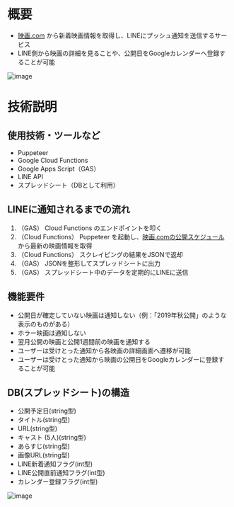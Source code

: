 # 概要
- [映画.com](https://eiga.com) から新着映画情報を取得し、LINEにプッシュ通知を送信するサービス
- LINE側から映画の詳細を見ることや、公開日をGoogleカレンダーへ登録することが可能  

![image](https://user-images.githubusercontent.com/44726460/65384623-44f43f00-dd5f-11e9-893f-2be755630637.png)

# 技術説明
## 使用技術・ツールなど
- Puppeteer
- Google Cloud Functions
- Google Apps Script（GAS）
- LINE API
- スプレッドシート（DBとして利用）

## LINEに通知されるまでの流れ
1. （GAS） Cloud Functions のエンドポイントを叩く
2. （Cloud Functions） Puppeteer を起動し、[映画.comの公開スケジュール](https://eiga.com/coming/) から最新の映画情報を取得
3. （Cloud Functions） スクレイピングの結果をJSONで返却
4. （GAS） JSONを整形してスプレッドシートに出力
5. （GAS） スプレッドシート中のデータを定期的にLINEに送信

## 機能要件
- 公開日が確定していない映画は通知しない（例：「2019年秋公開」のような表示のものがある）
- ホラー映画は通知しない
- 翌月公開の映画と公開1週間前の映画を通知する
- ユーザーは受けとった通知から各映画の詳細画面へ遷移が可能
- ユーザーは受けとった通知から映画の公開日をGoogleカレンダーに登録することが可能

## DB(スプレッドシート)の構造
- 公開予定日(string型)
- タイトル(string型)
- URL(string型)
- キャスト (5人)(string型)
- あらすじ(string型)
- 画像URL(string型)
- LINE新着通知フラグ(int型)
- LINE公開直前通知フラグ(int型)
- カレンダー登録フラグ(int型)

![image](https://user-images.githubusercontent.com/44726460/65421803-9ffd6300-de3f-11e9-821e-9c51cad43495.png)
